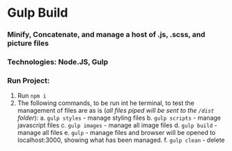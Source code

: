 # Gulp Build
### Minify, Concatenate, and manage a host of .js, .scss, and picture files

### Technologies: Node.JS, Gulp
### Run Project: 
  1. Run `npm i`
  2. The following commands, to be run int he terminal, to test the management of files are as is (*all files piped will be sent to the `/dist` folder*):
    a. `gulp styles` - manage styling files
    b. `gulp scripts` - manage javascript files
    c. `gulp images` - manage all image files
    d. `gulp build` - manage all files
    e. `gulp` - manage files and browser will be opened to localhost:3000, showing what has been managed. 
    f. `gulp clean` - delete

